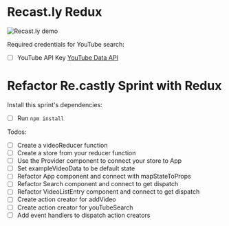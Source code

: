 # Recast.ly Redux

![Recast.ly demo](https://cloud.githubusercontent.com/assets/6980359/12561585/d24594a8-c355-11e5-9aa9-adb6e2c40a40.gif "Recast.ly demo")

Required credentials for YouTube search:

- [ ] YouTube API Key [YouTube Data API](https://developers.google.com/youtube/v3/?hl=en)

# Refactor Re.castly Sprint with Redux

Install this sprint's dependencies:

- [ ] Run `npm install`

Todos:

- [ ] Create a videoReducer function
- [ ] Create a store from your reducer function
- [ ] Use the Provider component to connect your store to App
- [ ] Set exampleVideoData to be default state
- [ ] Refactor App component and connect with mapStateToProps
- [ ] Refactor Search component and connect to get dispatch
- [ ] Refactor VideoListEntry component and connect to get dispatch
- [ ] Create action creator for addVideo
- [ ] Create action creator for youTubeSearch
- [ ] Add event handlers to dispatch action creators
